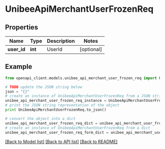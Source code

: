 # UnibeeApiMerchantUserFrozenReq


## Properties

Name | Type | Description | Notes
------------ | ------------- | ------------- | -------------
**user_id** | **int** | UserId | [optional] 

## Example

```python
from openapi_client.models.unibee_api_merchant_user_frozen_req import UnibeeApiMerchantUserFrozenReq

# TODO update the JSON string below
json = "{}"
# create an instance of UnibeeApiMerchantUserFrozenReq from a JSON string
unibee_api_merchant_user_frozen_req_instance = UnibeeApiMerchantUserFrozenReq.from_json(json)
# print the JSON string representation of the object
print UnibeeApiMerchantUserFrozenReq.to_json()

# convert the object into a dict
unibee_api_merchant_user_frozen_req_dict = unibee_api_merchant_user_frozen_req_instance.to_dict()
# create an instance of UnibeeApiMerchantUserFrozenReq from a dict
unibee_api_merchant_user_frozen_req_form_dict = unibee_api_merchant_user_frozen_req.from_dict(unibee_api_merchant_user_frozen_req_dict)
```
[[Back to Model list]](../README.md#documentation-for-models) [[Back to API list]](../README.md#documentation-for-api-endpoints) [[Back to README]](../README.md)


